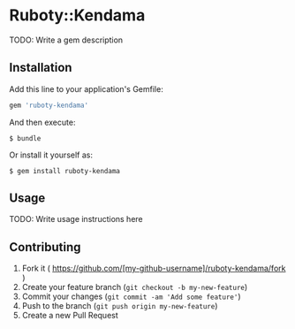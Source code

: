 # Ruboty::Kendama

TODO: Write a gem description

## Installation

Add this line to your application's Gemfile:

```ruby
gem 'ruboty-kendama'
```

And then execute:

    $ bundle

Or install it yourself as:

    $ gem install ruboty-kendama

## Usage

TODO: Write usage instructions here

## Contributing

1. Fork it ( https://github.com/[my-github-username]/ruboty-kendama/fork )
2. Create your feature branch (`git checkout -b my-new-feature`)
3. Commit your changes (`git commit -am 'Add some feature'`)
4. Push to the branch (`git push origin my-new-feature`)
5. Create a new Pull Request
